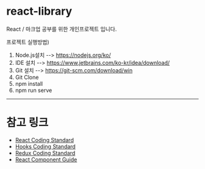 # react-library

React / 마크업 공부를 위한 개인프로젝트 입니다.

프로젝트 실행방법)

1. Node.js설치 --> https://nodejs.org/ko/
2. IDE 설치 --> https://www.jetbrains.com/ko-kr/idea/download/
3. Git 설치 --> https://git-scm.com/download/win
4. Git Clone
5. npm install
6. npm run serve

<hr>

# 참고 링크

<ul>
    <li>
        <a href="https://docs.google.com/document/d/1h2AMf9uwz0L9bG8QSsT1iBnJlBZ0s2xdpiTSmyuZCVA/edit?usp=sharing">
            React Coding Standard
        </a>
    </li>
    <li>
        <a href="https://docs.google.com/document/d/1IFqi03PdPu-OzNqGPlBsEol7PJasiPtlD4S0HTTQBBE/edit?usp=sharing">
            Hooks Coding Standard
        </a>
    </li>
    <li>
        <a href="https://docs.google.com/document/d/1s9nEeKM6YKIiC56vUU1p3CKearmoIvKUIDz-5C7LCO8/edit?usp=sharing">
            Redux Coding Standard
        </a>
    </li>
    <li>
        <a href="https://docs.google.com/document/d/1IaUAD_mKqqX9jFIN06IhgJD_yE9JDmu9JOzCrjAe57E/edit?usp=sharing">
            React Component Guide
        </a>
    </li>
</ul>
